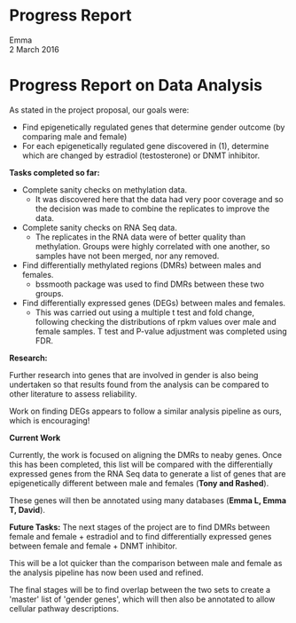 # Progress Report
Emma  
2 March 2016  



**Progress Report on Data Analysis**
=====================================

As stated in the project proposal, our goals were: 

* Find epigenetically regulated genes that determine gender outcome (by comparing male and female)
* For each epigenetically regulated gene discovered in (1), determine which are changed by estradiol (testosterone) or DNMT inhibitor.

**Tasks completed so far:** 

* Complete sanity checks on methylation data.
    * It was discovered here that the data had very poor coverage and so the decision was made to combine the replicates to improve the data. 
* Complete sanity checks on RNA Seq data. 
    * The replicates in the RNA data were of better quality than methylation. Groups were highly correlated with one another, so samples have not been merged, nor any removed.
* Find differentially methylated regions (DMRs) between males and females.
    * bssmooth package was used to find DMRs between these two groups. 
* Find differentially expressed genes (DEGs) between males and females. 
    * This was carried out using a multiple t test and fold change, following checking the distributions of rpkm values over male and female samples. T test and P-value adjustment was completed using FDR. 
    
**Research:**

Further research into genes that are involved in gender is also being undertaken so that results found from the analysis can be compared to other literature to assess reliability. 

Work on finding DEGs appears to follow a similar analysis pipeline as ours, which is encouraging! 

**Current Work**

Currently, the work is focused on aligning the DMRs to neaby genes. Once this has been completed, this list will be compared with the differentially expressed genes from the RNA Seq data to generate a list of genes that are epigenetically different between male and females (**Tony and Rashed**). 

These genes will then be annotated using many databases (**Emma L, Emma T, David**).
  
  
**Future Tasks:**
The next stages of the project are to find DMRs between female and female + estradiol and to find differentially expressed genes between female and female + DNMT inhibitor. 

This will be a lot quicker than the comparison between male and female as the analysis pipeline has now been used and refined. 

The final stages will be to find overlap between the two sets to create a 'master' list of 'gender genes', which will then also be annotated to allow cellular pathway descriptions.  

